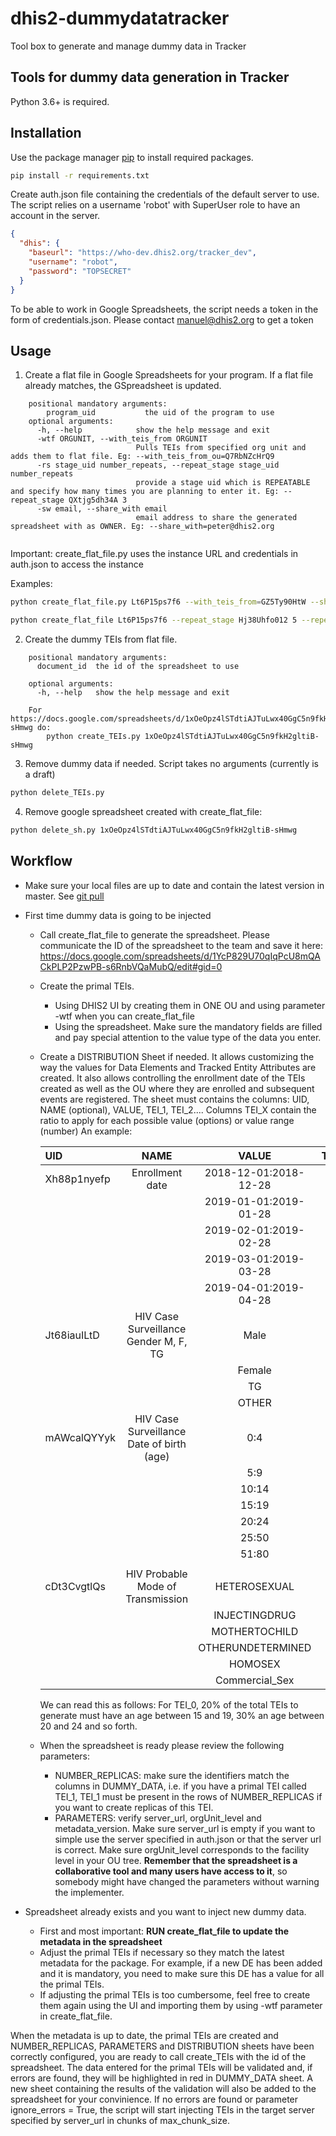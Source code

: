 # dhis2-dummydatatracker

Tool box to generate and manage dummy data in Tracker

## Tools for dummy data generation in Tracker

Python 3.6+ is required.

## Installation

Use the package manager [pip](https://pip.pypa.io/en/stable/) to install required packages.

```bash
pip install -r requirements.txt
```

Create auth.json file containing the credentials of the default server to use. The script relies on a username 'robot' with SuperUser role to have an account in the server.

```json
{
  "dhis": {
    "baseurl": "https://who-dev.dhis2.org/tracker_dev",
    "username": "robot",
    "password": "TOPSECRET"
  }
}
```

To be able to work in Google Spreadsheets, the script needs a token in the form of credentials.json. Please contact manuel@dhis2.org to get a token

## Usage

1. Create a flat file in Google Spreadsheets for your program. If a flat file already matches, the GSpreadsheet is updated.
```
	positional mandatory arguments:
  		program_uid           the uid of the program to use
  	optional arguments:
	  -h, --help            show the help message and exit
	  -wtf ORGUNIT, --with_teis_from ORGUNIT
	                        Pulls TEIs from specified org unit and adds them to flat file. Eg: --with_teis_from_ou=Q7RbNZcHrQ9
	  -rs stage_uid number_repeats, --repeat_stage stage_uid number_repeats
	                        provide a stage uid which is REPEATABLE and specify how many times you are planning to enter it. Eg: --repeat_stage QXtjg5dh34A 3
	  -sw email, --share_with email
	                        email address to share the generated spreadsheet with as OWNER. Eg: --share_with=peter@dhis2.org
   
```
   Important: create_flat_file.py uses the instance URL and credentials in auth.json to access the instance

Examples:
```bash
python create_flat_file.py Lt6P15ps7f6 --with_teis_from=GZ5Ty90HtW --share_with=johndoe@dhis2.org

python create_flat_file Lt6P15ps7f6 --repeat_stage Hj38Uhfo012 5 --repeat_stage 77Ujkfoi9kG 3 --share_with=person1@dhis2.org --share_with=person2@dhis2.org
```

2. Create the dummy TEIs from flat file.
```
	positional mandatory arguments:
	  document_id  the id of the spreadsheet to use

	optional arguments:
	  -h, --help   show the help message and exit

	For https://docs.google.com/spreadsheets/d/1xOeOpz4lSTdtiAJTuLwx40GgC5n9fkH2gltiB-sHmwg do:
        python create_TEIs.py 1xOeOpz4lSTdtiAJTuLwx40GgC5n9fkH2gltiB-sHmwg
```

3. Remove dummy data if needed. Script takes no arguments (currently is a draft)

```bash
python delete_TEIs.py
```	

4. Remove google spreadsheet created with create_flat_file:

```bash
python delete_sh.py 1xOeOpz4lSTdtiAJTuLwx40GgC5n9fkH2gltiB-sHmwg
```	

## Workflow

- Make sure your local files are up to date and contain the latest version in master. See [git pull](https://bit.ly/3uGypaO)
- First time dummy data is going to be injected
	- Call create_flat_file to generate the spreadsheet. Please communicate the ID of the spreadsheet to the team and save it here: https://docs.google.com/spreadsheets/d/1YcP829U70qIqPcU8mQACkPLP2PzwPB-s6RnbVQaMubQ/edit#gid=0
	-  Create the primal TEIs. 
		-  Using DHIS2 UI by creating them in ONE OU and using parameter -wtf when you can create_flat_file
		-  Using the spreadsheet. Make sure the mandatory fields are filled and pay special attention to the value type of the data you enter.
	- Create a DISTRIBUTION Sheet if needed. It allows customizing the way the values for Data Elements and Tracked Entity Attributes are created. It also allows controlling the enrollment date of the TEIs created as well as the OU where they are enrolled and subsequent events are registered. The sheet must contains the columns: UID, NAME (optional), VALUE, TEI_1, TEI_2.... Columns TEI_X contain the ratio to apply for each possible value (options) or value range (number)
			An example:


		| UID         | NAME                                      | VALUE                 | TEI\_0 | TEI\_1 |
		| :---------- | :---------------------------------------: | :-------------------: | :----: | -----: |
		| Xh88p1nyefp | Enrollment date                           | 2018-12-01:2018-12-28 |        | 0.05   |
		|             |                                           | 2019-01-01:2019-01-28 |        | 0.05   |
		|             |                                           | 2019-02-01:2019-02-28 | 0.1    | 0.05   |
		|             |                                           | 2019-03-01:2019-03-28 | 0.1    | 0.05   |
		|             |                                           | 2019-04-01:2019-04-28 | 0.1    | 0.05   |
		| Jt68iauILtD | HIV Case Surveillance Gender M, F, TG     | Male                  | 0      | 1      |
		|             |                                           | Female                | 0      | 0      |
		|             |                                           | TG                    | 1      | 0      |
		|             |                                           | OTHER                 | 0      | 0      |
		| mAWcalQYYyk | HIV Case Surveillance Date of birth (age) | 0:4                   |        | 0      |
		|             |                                           | 5:9                   | 0      | 0      |
		|             |                                           | 10:14                 | 0      | 0.1    |
		|             |                                           | 15:19                 | 0.2    | 0.1    |
		|             |                                           | 20:24                 | 0.3    | 0.3    |
		|             |                                           | 25:50                 | 0.4    | 0.4    |
		|             |                                           | 51:80                 | 0.1    | 0.1    |
		|             |                                           |                       |        |        |
		| cDt3CvgtlQs | HIV Probable Mode of Transmission         | HETEROSEXUAL          | 0      | 0.4    |
		|             |                                           | INJECTINGDRUG         | 0.2    | 0.1    |
		|             |                                           | MOTHERTOCHILD         | 0.1    | 0      |
		|             |                                           | OTHERUNDETERMINED     | 0.2    | 0.1    |
		|             |                                           | HOMOSEX               | 0.1    | 0.35   |
		|             |                                           | Commercial\_Sex       | 0.4    | 0.05   |

		We can read this as follows: For TEI_0, 20% of the total TEIs to generate must have an age between 15 and 19, 30% an age between 20 and 24 and so forth.
	
	- When the spreadsheet is ready please review the following parameters:
		- NUMBER_REPLICAS: make sure the identifiers match the columns in DUMMY_DATA, i.e. if you have a primal TEI called TEI_1, TEI_1 must be present in the rows of NUMBER_REPLICAS if you want to create replicas of this TEI.
		- PARAMETERS: verify server_url, orgUnit_level and metadata_version. Make sure server_url is empty if you want to simple use the server specified in auth.json or that the server url is correct. Make sure orgUnit_level corresponds to the facility level in your OU tree. **Remember that the spreadsheet is a collaborative tool and many users have access to it**, so somebody might have changed the parameters without warning the implementer.

- Spreadsheet already exists and you want to inject new dummy data.	
	- First and most important: **RUN create_flat_file to update the metadata in the spreadsheet**
	- Adjust the primal TEIs if necessary so they match the latest metadata for the package. For example, if a new DE has been added and it is mandatory, you need to make sure this DE has a value for all the primal TEIs.
	- If adjusting the primal TEIs is too cumbersome, feel free to create them again using the UI and importing them by using -wtf parameter in create_flat_file.

When the metadata is up to date, the primal TEIs are created and NUMBER_REPLICAS, PARAMETERS and DISTRIBUTION sheets have been correctly configured, you are ready to call create_TEIs with the id of the spreadsheet. The data entered for the primal TEIs will be validated and, if errors are found, they will be highlighted in red in DUMMY_DATA sheet. A new sheet containing the results of the validation will also be added to the spreadsheet for your convinience. If no errors are found or parameter ignore_errors = True, the script will start injecting TEIs in the target server specified by server_url in chunks of max_chunk_size.
